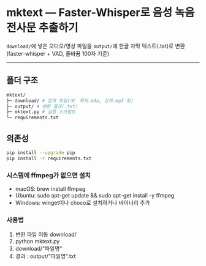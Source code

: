 # mktext — Faster-Whisper로 음성 녹음 전사문 추출하기
`download/`에 넣은 오디오/영상 파일을 `output/`에 한글 자막 텍스트(.txt)로 변환
(faster-whisper + VAD, 줄바꿈 100자 기준)

---

## 폴더 구조
```bash
mktext/
├─ download/ # 입력 파일(예: 회의.m4a, 강의.mp3 등)
├─ output/ # 변환 결과(.txt)
├─ mktext.py # 실행 스크립트
└─ requirements.txt
```

## 의존성
```bash
pip install --upgrade pip
pip install -r requirements.txt
```

### 시스템에 ffmpeg가 없으면 설치
- macOS: brew install ffmpeg 
- Ubuntu: sudo apt-get update && sudo apt-get install -y ffmpeg
- Windows: winget이나 choco로 설치하거나 바이너리 추가

### 사용법
1. 변환 파일 이동 download/
2. python mktext.py
3. download/"파일명"
4. 결과 : output/"파일명".txt

